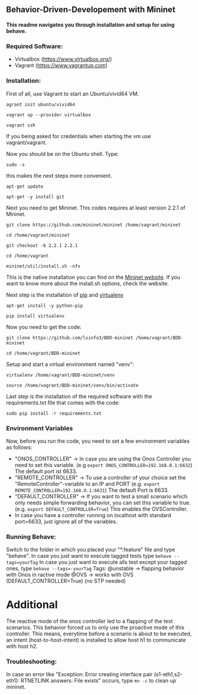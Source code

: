 ## Behavior-Driven-Developement with Mininet 

#### This readme navigates you through installation and setup for using behave.


### Required Software:
* Virtualbox (https://www.virtualbox.org/)
* Vagrant (https://www.vagrantup.com)


### Installation:

First of all, use Vagrant to start an Ubuntu/vivid64 VM.

`agrant init ubuntu/vivid64`

`vagrant up --provider virtualbox`

`vagrant ssh`


If you being asked for credentials when starting the vm use vagrant/vagrant.

Now you should be on the Ubuntu shell. Type:

`sudo -s`

this makes the next steps more convenient.

`apt-get update`

`apt-get -y install git`


Next you need to get Mininet. This codes requires at least version 2.2.1 of Mininet.

`git clone https://github.com/mininet/mininet /home/vagrant/mininet`

`cd /home/vagrant/mininet`

`git checkout -b 2.2.1 2.2.1`

`cd /home/vagrant`

`mininet/util/install.sh -nfv`

This is the native installation you can find on the [Mininet website](http://mininet.org/download/ "Mininet installation"). 
If you want to know more about the install.sh options, check the website.


Next step is the installation of [pip](https://pypi.python.org/pypi/pip) and [virtualenv](https://virtualenv.pypa.io/en/latest/)

`apt-get install -y python-pip`

`pip install virtualenv`


Now you need to get the code:

`git clone https://github.com/lsinfo3/BDD-mininet /home/vagrant/BDD-mininet`

`cd /home/vagrant/BDD-mininet`


Setup and start a virtual environment named "venv":

`virtualenv /home/vagrant/BDD-mininet/venv`

`source /home/vagrant/BDD-mininet/venv/bin/activate`


Last step is the installation of the required software with the requirements.txt file that comes with the code:

`sudo pip install -r requirements.txt`


### Environment Variables
Now, before you run the code, you need to set a few environment variables as follows:
* "ONOS_CONTROLLER" -> In case you are using the Onos Controller you need to set this variable. (e.g `export ONOS_CONTROLLER=192.168.0.1:6632`) The default port ist 6633.
* "REMOTE_CONTROLLER"  -> To use a controller of your choice set the "RemoteController"-variable to an IP and PORT (e.g. `export REMOTE_CONTROLLER=192.168.0.1:6631`) The default Port is 6633.
* "DEFAULT_CONTROLLER" -> If you want to test a small scenario which only needs simple forwarding behavior, you can set this variable to true. (e.g. `export DEFAULT_CONTROLLER=True`) This enables the OVSController.
* In case you have a controller running on localhost with standard port=6633, just ignore all of the variables.

### Running Behave:
Switch to the folder in which you placed your "*.feature" file and type "behave".
In case you just want to execute tagged tests type `behave --tags=yourTag`
In case you just want to execute alls test except your tagged ones, type `behave --tags=-yourTag`
Tags:
	@unstable -> flapping behavior with Onos in ractive mode
	@OVS      -> works with OVS (DEFAULT_CONTROLLER=True) (no STP needed)

# Additional

The reactive mode of the onos controller led to a flapping of the test scenarios. This behavior forced us to only use the proactive mode of this controller. This means, everytime before a scenario is about to be executed, an intent (host-to-host-intent) is installed to allow host h1 to communicate with host h2.


### Troubleshooting:
In case an error like "Exception: Error creating interface pair (s1-eth1,s2-eth1): RTNETLINK answers: File exists" occurs, type `mn -c` to clean up mininet. 




